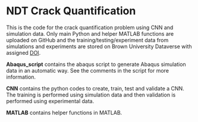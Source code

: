 # NDT Crack Quantification

This is the code for the crack quantification problem using CNN and simulation data. Only main Python and helper MATLAB functions are uploaded on GitHub and the training/testing/experiment data from simulations and experiments are stored on Brown University Dataverse with assigned [DOI](https://doi.org/10.7910/DVN/MY6IUS).

**Abaqus_script** contains the abaqus script to generate Abaqus simulation data in an automatic way. See the comments in the script for more information.

**CNN** contains the python codes to create, train, test and validate a CNN. The training is performed using simulation data and then validation is performed using experimental data.

**MATLAB** contains helper functions in MATLAB.
